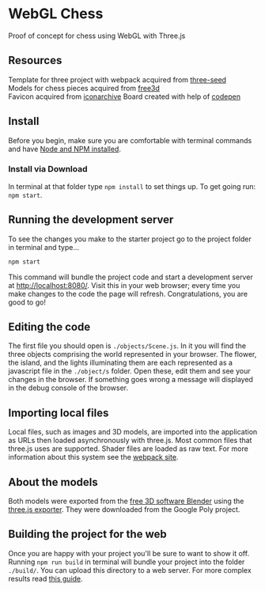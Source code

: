 # WebGL Chess

Proof of concept for chess using WebGL with Three.js

## Resources

Template for three project with webpack acquired from [three-seed](https://github.com/edwinwebb/three-seed)  
Models for chess pieces acquired from [free3d](https://free3d.com/3d-model/chessboard-716865.html)  
Favicon acquired from [iconarchive](http://www.iconarchive.com/show/orb-os-x-icons-by-osullivanluke/Chess-icon.html)
Board created with help of [codepen](https://codepen.io/foolof41/details/ALXKjp)

## Install

Before you begin, make sure you are comfortable with terminal commands and have [Node and NPM installed](https://www.npmjs.com/get-npm).

### Install via Download

In terminal at that folder type `npm install` to set things up. To get going run: `npm start`.

## Running the development server

To see the changes you make to the starter project go to the project folder in terminal and type...

```bash
npm start
```

This command will bundle the project code and start a development server at [http://localhost:8080/](http://localhost:8080/). Visit this in your web browser; every time you make changes to the code the page will refresh. Congratulations, you are good to go!

## Editing the code

The first file you should open is `./objects/Scene.js`. In it you will find the three objects comprising the world represented in your browser. The flower, the island, and the lights illuminating them are each represented as a javascript file in the `./object/s` folder. Open these, edit them and see your changes in the browser. If something goes wrong a message will displayed in the debug console of the browser.

## Importing local files

Local files, such as images and 3D models, are imported into the application as URLs then loaded asynchronously with three.js. Most common files that three.js uses are supported. Shader files are loaded as raw text. For more information about this system see the [webpack site](https://webpack.js.org/).

## About the models

Both models were exported from the [free 3D software Blender](https://www.blender.org/) using the [three.js exporter](https://github.com/timoxley/threejs/tree/master/utils/exporters/blender). They were downloaded from the Google Poly project.

## Building the project for the web

Once you are happy with your project you'll be sure to want to show it off. Running `npm run build` in terminal will bundle your project into the folder `./build/`. You can upload this directory to a web server. For more complex results read [this guide](https://webpack.js.org/guides/production/).
